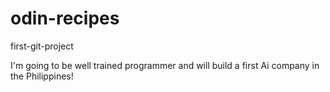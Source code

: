 # odin-recipes
first-git-project

I'm going to be well trained programmer and will build a first Ai company in the Philippines!